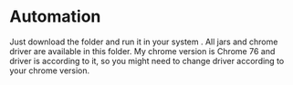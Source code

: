 # Automation
Just download the folder and run it in your system . All jars and chrome driver are available in this folder. My chrome version is Chrome 76 and driver is according to it, so you might need to change driver according to your chrome version.
